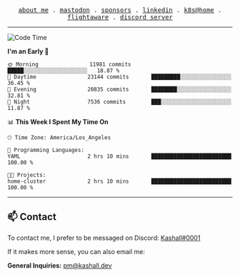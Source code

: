 <p align="center">
  <samp>
    <a href="https://jordanjones.org/">about me</a> .
    <a rel="me" href="https://mastodon.social/@kashall">mastodon</a> .
    <a href="https://github.com/sponsors/kashalls">sponsors</a> .
    <a href="https://linkedin.com/in/jordpjones">linkedin</a> .
    <a href="https://github.com/kashalls/home-cluster">k8s@home</a> .
    <a href="https://flightaware.com/adsb/stats/user/kashalls">flightaware</a> .
    <a href="https://discord.gg/V2WrCfqba9">discord server</a>
  </samp>
</p>

---

<!--START_SECTION:waka-->
![Code Time](http://img.shields.io/badge/Code%20Time-1%2C614%20hrs%2017%20mins-blue)

**I'm an Early 🐤** 

```text
🌞 Morning                11981 commits       █████░░░░░░░░░░░░░░░░░░░░   18.87 % 
🌆 Daytime                23144 commits       █████████░░░░░░░░░░░░░░░░   36.45 % 
🌃 Evening                20835 commits       ████████░░░░░░░░░░░░░░░░░   32.81 % 
🌙 Night                  7536 commits        ███░░░░░░░░░░░░░░░░░░░░░░   11.87 % 
```


📊 **This Week I Spent My Time On** 

```text
🕑︎ Time Zone: America/Los_Angeles

💬 Programming Languages: 
YAML                     2 hrs 10 mins       █████████████████████████   100.00 % 

🐱‍💻 Projects: 
home-cluster             2 hrs 10 mins       █████████████████████████   100.00 % 
```


<!--END_SECTION:waka-->

---

## 📫 Contact

To contact me, I prefer to be messaged on Discord:  [Kashall#0001](https://discord.com/users/201077739589992448)

If it makes more sense, you can also email me:

**General Inquiries:** pm@kashall.dev  
